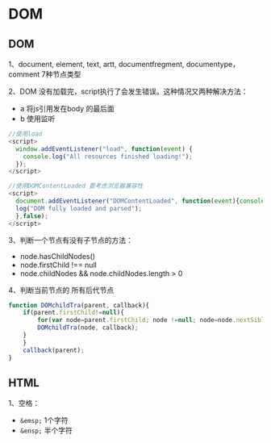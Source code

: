 # DOM

## DOM

1、document, element, text, artt, documentfregment, documentype，comment 7种节点类型

2、DOM 没有加载完，script执行了会发生错误。这种情况又两种解决方法：

- a 将js引用发在body 的最后面
- b 使用监听

```javascript
//使用load
<script>
  window.addEventListener("load", function(event) {
    console.log("All resources finished loading!");
  });
</script>

//使用DOMContentLoaded 要考虑浏览器兼容性
<script>
  document.addEventListener("DOMContentLoaded", function(event){console.
  log("DOM fully loaded and parsed");
  },false);
</script>
```

3、判断一个节点有没有子节点的方法：

- node.hasChildNodes()
- node.firstChild !== null
- node.childNodes && node.childNodes.length > 0

4、判断当前节点的 所有后代节点

```javascript
function DOMchildTra(parent, callback){
    if(parent.firstChild!=null){
        for(var node=parent.firstChild; node !=null; node=node.nextSibling){
        DOMchildTra(node, callback);
    }
    }
    callback(parent);
}
```

## HTML

1、空格：

- `&emsp;` 1个字符
- `&ensp;` 半个字符